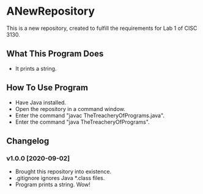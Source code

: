 # ANewRepository
This is a new repository, created to fulfill the requirements for Lab 1 of CISC 3130.

## What This Program Does
- It prints a string.

## How To Use Program
- Have Java installed.
- Open the repository in a command window.
- Enter the command "javac TheTreacheryOfPrograms.java".
- Enter the command "java TheTreacheryOfPrograms".

## Changelog
### v1.0.0 [2020-09-02]
- Brought this repository into existence.
- .gitignore ignores Java \*.class files.
- Program prints a string. Wow!
